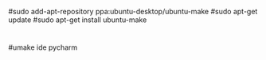 #sudo add-apt-repository ppa:ubuntu-desktop/ubuntu-make
#sudo apt-get update
#sudo apt-get install ubuntu-make
#
#umake ide pycharm
